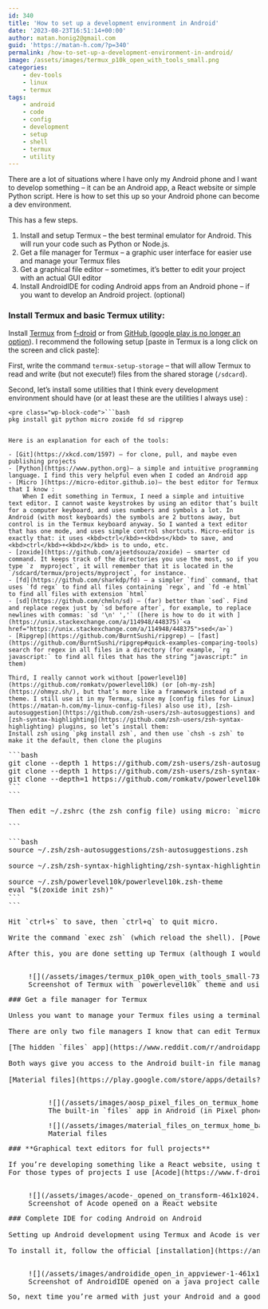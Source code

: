 ```yaml
---
id: 340
title: 'How to set up a development environment in Android'
date: '2023-08-23T16:51:14+00:00'
author: matan.honig2@gmail.com
guid: 'https://matan-h.com/?p=340'
permalink: /how-to-set-up-a-development-environment-in-android/
image: /assets/images/termux_p10k_open_with_tools_small.png
categories:
    - dev-tools
    - linux
    - termux
tags:
    - android
    - code
    - config
    - development
    - setup
    - shell
    - termux
    - utility
---
```


There are a lot of situations where I have only my Android phone and I want to develop something – it can be an Android app, a React website or simple Python script. Here is how to set this up so your Android phone can become a dev environment.

This has a few steps.

1. Install and setup Termux – the best terminal emulator for Android. This will run your code such as Python or Node.js.
2. Get a file manager for Termux – a graphic user interface for easier use and manage your Termux files
3. Get a graphical file editor – sometimes, it’s better to edit your project with an actual GUI editor
4. Install AndroidIDE for coding Android apps from an Android phone – if you want to develop an Android project. (optional)

### Install Termux and basic Termux utility:

Install [Termux](https://termux.dev/en/) from [f-droid](https://f-droid.org/en/packages/com.termux/) or from [GitHub ](https://github.com/termux/termux-app#github)([google play is no longer an option](https://github.com/termux/termux-app#google-play-store-deprecated)). I recommend the following setup \[paste in Termux is a long click on the screen and click paste\]:

First, write the command `termux-setup-storage` – that will allow Termux to read and write (but not execute!) files from the shared storage (`/sdcard`).

Second, let’s install some utilities that I think every development environment should have (or at least these are the utilities I always use) :

```
<pre class="wp-block-code">```bash
pkg install git python micro zoxide fd sd ripgrep
```
```

Here is an explanation for each of the tools:

- [Git](https://xkcd.com/1597) – for clone, pull, and maybe even publishing projects
- [Python](https://www.python.org)– a simple and intuitive programming language. I find this very helpful even when I coded an Android app
- [Micro ](https://micro-editor.github.io)– the best editor for Termux that I know :   
    When I edit something in Termux, I need a simple and intuitive text editor. I cannot waste keystrokes by using an editor that’s built for a computer keyboard, and uses numbers and symbols a lot. In Android (with most keyboards) the symbols are 2 buttons away, but control is in the Termux keyboard anyway. So I wanted a text editor that has one mode, and uses simple control shortcuts. Micro-editor is exactly that: it uses <kbd>ctrl</kbd>+<kbd>s</kbd> to save, and <kbd>ctrl</kbd>+<kbd>z</kbd> is to undo, etc.
- [zoxide](https://github.com/ajeetdsouza/zoxide) – smarter cd command. It keeps track of the directories you use the most, so if you type `z  myproject`, it will remember that it is located in the `/sdcard/termux/projects/myproject`, for instance.
- [fd](https://github.com/sharkdp/fd) – a simpler `find` command, that uses `fd regx` to find all files containing `regx`, and `fd -e html` to find all files with extension `html`
- [sd](https://github.com/chmln/sd) – (far) better than `sed`. Find and replace regex just by `sd before after`, for example, to replace newlines with commas: `sd '\n' ','` ([here is how to do it with ](https://unix.stackexchange.com/a/114948/448375)`<a href="https://unix.stackexchange.com/a/114948/448375">sed</a>`)
- [Ripgrep](https://github.com/BurntSushi/ripgrep) – [fast](https://github.com/BurntSushi/ripgrep#quick-examples-comparing-tools) search for regex in all files in a directory (for example, `rg javascript:` to find all files that has the string “javascript:” in them)

Third, I really cannot work without [powerlevel10](https://github.com/romkatv/powerlevel10k) (or [oh-my-zsh](https://ohmyz.sh/), but that’s more like a framework instead of a theme. I still use it in my Termux, since my [config files for Linux](https://matan-h.com/my-linux-config-files) also use it), [zsh-autosuggestion](https://github.com/zsh-users/zsh-autosuggestions) and [zsh-syntax-highlighting](https://github.com/zsh-users/zsh-syntax-highlighting) plugins, so let’s install them:  
Install zsh using `pkg install zsh`, and then use `chsh -s zsh` to make it the default, then clone the plugins

```
<pre class="wp-block-code">```bash
git clone --depth 1 https://github.com/zsh-users/zsh-autosuggestions ~/.zsh/zsh-autosuggestions
git clone --depth 1 https://github.com/zsh-users/zsh-syntax-highlighting.git ~/.zsh/zsh-syntax-highlighting
git clone --depth=1 https://github.com/romkatv/powerlevel10k.git ~/.zsh/powerlevel10k
```
```

Then edit ~/.zshrc (the zsh config file) using micro: `micro ~/.zshrc` then write:

```
<pre class="wp-block-code">```bash
source ~/.zsh/zsh-autosuggestions/zsh-autosuggestions.zsh

source ~/.zsh/zsh-syntax-highlighting/zsh-syntax-highlighting.zsh

source ~/.zsh/powerlevel10k/powerlevel10k.zsh-theme
eval "$(zoxide init zsh)" 
```
```

Hit `ctrl+s` to save, then `ctrl+q` to quit micro.

Write the command `exec zsh` (which reload the shell). [Powerlevel10k Configuration wizard](https://github.com/romkatv/powerlevel10k#configuration-wizard) should come up, and ask you some questions: for the first question: yes, you want to install the recommended font. Otherwise, you will not see your theme nicely. Answer the other questions with you liking your shell to be. For the last question: yes, you want to modify your `.zshrc`

After this, you are done setting up Termux (although I would recommend you add some aliases to your `.zshrc` such as `alias l='ls'` to make the letter `l` do the same as `ls`)

<div class="wp-block-image"><figure class="aligncenter size-large is-resized">![](/assets/images/termux_p10k_open_with_tools_small-737x1024.png)<figcaption class="wp-element-caption">Screenshot of Termux with `powerlevel10k` theme and using `zoxide`, ⁣`fd` and `rg`</figcaption></figure></div>### Get a file manager for Termux

Unless you want to manage your Termux files using a terminal file manager like [nnn](https://github.com/jarun/nnn), you would probably be more comfortable using a graphic file manager.

There are only two file managers I know that can edit Termux files: the built-in (hidden) `files` app and `material files`, and they both require some steps to set up:

[The hidden `files` app](https://www.reddit.com/r/androidapps/comments/tnpitz/how_can_i_activate_this_powerful_hidden_explorer) (the screenshot on the left): the simplest way to access it is to install this [shortcut app](https://play.google.com/store/apps/details?id=com.marc.files) (it’s not open source, probably because it’s only a simple shortcut app, so it has very little code) created by [Marc apps &amp; software](https://github.com/Marc-JB). If you have [activity manager](https://github.com/sdex/ActivityManager) installed, you can search for `files` and discover you have a package called something like `com.google.android.documentsui`. You can create a shortcut to the activity `FilesActivity`.

Both ways give you access to the Android built-in file manager, that will allow you not just to manage your Termux files, but also to manage `android/data` folder which you can’t access with material files.

[Material files](https://play.google.com/store/apps/details?id=me.zhanghai.android.files) (the screenshot on the right): install this from the play store, then click the hamburger menu, click `add storage...<font face="-apple-system, BlinkMacSystemFont, Segoe UI, Roboto, Oxygen-Sans, Ubuntu, Cantarell, Helvetica Neue, sans-serif">,</font>` `External storage`. Click the hamburger menu again and click `Termux` then click `use this folder`.

<figure class="wp-block-gallery has-nested-images columns-default is-cropped wp-block-gallery-5 is-layout-flex wp-block-gallery-is-layout-flex"><figure class="wp-block-image size-large">![](/assets/images/aosp_pixel_files_on_termux_home-461x1024.png)<figcaption class="wp-element-caption">The built-in `files` app in Android (in Pixel phones)</figcaption></figure><figure class="wp-block-image size-large">![](/assets/images/material_files_on_termux_home_banner-461x1024.png)<figcaption class="wp-element-caption">Material files</figcaption></figure></figure>### **Graphical text editors for full projects**

If you’re developing something like a React website, using the `micro` editor to edit individual files is simply not enough.  
For those types of projects I use [Acode](https://www.f-droid.org/packages/com.foxdebug.acode) which is like [vscode](https://code.visualstudio.com) to edit files while viewing the whole project.

<div class="wp-block-image"><figure class="aligncenter size-large is-resized">![](/assets/images/acode-_opened_on_transform-461x1024.png)<figcaption class="wp-element-caption">Screenshot of Acode opened on a React website</figcaption></figure></div>### Complete IDE for coding Android on Android

Setting up Android development using Termux and Acode is very hard (you need to install `openjdk`, install Gradle, install Android SDK, use a template to create new app…) and the sync/compile process is complicated (`gradle build<font face="-apple-system, BlinkMacSystemFont, Segoe UI, Roboto, Oxygen-Sans, Ubuntu, Cantarell, Helvetica Neue, sans-serif">,</font>` ⁣somehow get Gradle to sync without build, etc.). Fortunately, there is an open source app called [AndroidIDE](https://github.com/AndroidIDEOfficial/AndroidIDE) that does the things Android-studio does: sync Gradle in the background, view files in a convenient way, a run button, and even a built-in Termux (I am not kidding, the app has a full Termux inside).

To install it, follow the official [installation](https://androidide.com/docs/installation) docs. This is the only app I have that is not in any app store. And like most of the apps in this blog post, it is open source. However, it is [not on f-droid](https://github.com/AndroidIDEOfficial/AndroidIDE/issues/545), and you have to manually install it from an APK file.

<div class="wp-block-image"><figure class="aligncenter size-large is-resized">![](/assets/images/androidide_open_in_appviewer-1-461x1024.png)<figcaption class="wp-element-caption">Screenshot of AndroidIDE opened on a java project called appViewer</figcaption></figure></div>So, next time you’re armed with just your Android and a good idea for a project, remember, turning it into reality is just a few taps away. Happy coding with your pocket dev environment!